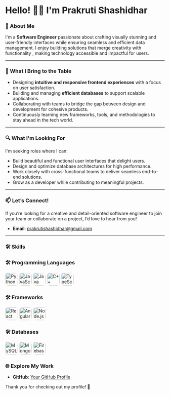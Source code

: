 # Hello! 👋🏻 I'm Prakruti Shashidhar

### 🌟 About Me  
I'm a **Software Engineer** passionate about crafting visually stunning and user-friendly interfaces while ensuring seamless and efficient data management. I enjoy building solutions that merge creativity with functionality , making technology accessible and impactful for users.  

---

### 🚀 What I Bring to the Table
- Designing **intuitive and responsive frontend experiences** with a focus on user satisfaction.  
- Building and managing **efficient databases** to support scalable applications.  
- Collaborating with teams to bridge the gap between design and development for cohesive products.  
- Continuously learning new frameworks, tools, and methodologies to stay ahead in the tech world.  

---

### 🔍 What I'm Looking For
I'm seeking roles where I can:  
- Build beautiful and functional user interfaces that delight users.  
- Design and optimize database architectures for high performance.  
- Work closely with cross-functional teams to deliver seamless end-to-end solutions.  
- Grow as a developer while contributing to meaningful projects.  

---

### 📫 Let’s Connect!  
If you’re looking for a creative and detail-oriented software engineer to join your team or collaborate on a project, I’d love to hear from you!  

- **Email**: [prakrutishashidhar@gmail.com](mailto:prakrutishashidhar@gmail.com)  

---

### 🛠️ Skills  
 
### 🛠️ Programming Languages  
<p align="left">
  <img src="https://cdn.jsdelivr.net/gh/devicons/devicon/icons/python/python-original.svg" width="40" height="40" alt="Python" style="border-radius: 8px;" />
  <img src="https://cdn.jsdelivr.net/gh/devicons/devicon/icons/javascript/javascript-original.svg" width="40" height="40" alt="JavaScript" style="border-radius: 8px;" />
  <img src="https://cdn.jsdelivr.net/gh/devicons/devicon/icons/java/java-original.svg" width="40" height="40" alt="Java" style="border-radius: 8px;" />
  <img src="https://cdn.jsdelivr.net/gh/devicons/devicon/icons/cplusplus/cplusplus-original.svg" width="40" height="40" alt="C++" style="border-radius: 8px;" />
  <img src="https://cdn.jsdelivr.net/gh/devicons/devicon/icons/typescript/typescript-original.svg" width="40" height="40" alt="TypeScript" style="border-radius: 8px;" />
</p>

### 🛠️ Frameworks  
<p align="left">
  <img src="https://cdn.jsdelivr.net/gh/devicons/devicon/icons/react/react-original.svg" width="40" height="40" alt="React" style="border-radius: 8px;" />
  <img src="https://cdn.jsdelivr.net/gh/devicons/devicon/icons/angularjs/angularjs-original.svg" width="40" height="40" alt="Angular" style="border-radius: 8px;" />
  <img src="https://cdn.jsdelivr.net/gh/devicons/devicon/icons/nodejs/nodejs-original.svg" width="40" height="40" alt="Node.js" style="border-radius: 8px;" />
</p>

### 🛠️ Databases  
<p align="left">
  <img src="https://cdn.jsdelivr.net/gh/devicons/devicon/icons/mysql/mysql-original.svg" width="40" height="40" alt="MySQL" style="border-radius: 8px;" />
<img src="https://cdn.jsdelivr.net/gh/devicons/devicon/icons/mongodb/mongodb-original.svg" width="40" height="40" alt="MongoDB" style="border-radius: 8px;" />
<img src="https://cdn.jsdelivr.net/gh/devicons/devicon/icons/firebase/firebase-plain.svg" width="40" height="40" alt="Firebase" style="border-radius: 8px;" />
</p>


### 🌐 Explore My Work  
- **GitHub**: [Your GitHub Profile](https://github.com/spraa)  

Thank you for checking out my profile! 🙌

